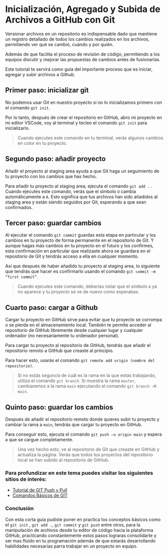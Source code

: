 # Inicialización, Agregado y Subida de Archivos a GitHub con Git

Versionar archivos en un repositorio es indispensable dado que mantiene un registro detallado de todos los cambios realizados en los archivos,
permitiendo ver qué se cambió, cuándo y por quién.

Además de que facilita el proceso de revisión de código, permitiendo a los equipos discutir y mejorar las propuestas de cambios antes de fusionarlas.

Este tutorial te servirá como guía del importante proceso que es iniciar, agregar y subir archivos a Github.

## Primer paso: inicializar git

No podemos usar Git en nuestro proyecto si no lo inicializamos primero con el comando `git init`.

Por lo tanto, después de crear el repositorio en GitHub, abro mi proyecto en mi editor VSCode, voy al terminal y tecleo el comando `git init` para inicializarlo.

> Cuando ejecutes este comando en tu terminal, verás algunos cambios en color en tu proyecto.

## Segundo paso: añadir proyecto

Añadir el proyecto al staging area ayuda a que Git haga un seguimiento de tu proyecto con los cambios que has hecho.

Para añadir tu proyecto al staging area, ejecuta el comando `git add .` . Cuando ejecutes este comando, verás que el símbolo `U` cambia automáticamente a `A`.
Esto significa que tus archivos han sido añadidos al staging area y están siendo seguidos por Git, esperando a que sean confirmados.

## Tercer paso: guardar cambios

Al ejecutar el comando `git commit` guardas esta etapa en particular y los cambios en tu proyecto de forma permanente en el repositorio de Git. Y aunque hagas más cambios en tu proyecto en el futuro y los confirmes, esta confirmación en particular que realizaste ahora se guardara en el repositorio de Git y tendrás acceso a ella en cualquier momento.

Así que después de haber añadido tu proyecto al staging area, lo siguiente que tendrás que hacer es confirmarlo usando el comando `git commit –m “first commit”`.

> Cuando ejecutes este comando, deberías notar que el símbolo `A` ya no aparece y tu proyecto se ve de nuevo como esperabas.

## Cuarto paso: cargar a Github

Cargar tu proyecto en GitHub sirve para evitar que tu proyecto se corrompa o se pierda en el almacenamiento local. También te permite acceder al repositorio de GitHub libremente desde cualquier lugar y cualquier ordenador (no necesariamente tu ordenador personal).

Para cargar tu proyecto al repositorio de GitHub, tendrás que añadir el repositorio remoto a GitHub que creaste al principio.

Para hacer esto, usarás el comando `git remote add origin (nombre del repositorio)`.

> Si no estás seguro/a de cuál es la rama en la que estás trabajando, utiliza el comando `git branch`. Si muestra la rama `master`, cambiaremos a la rama `main` ejecutando el comando `git branch –M main`.

## Quinto paso: guardar los cambios

Después de añadir el repositorio remoto donde quieres subir tu proyecto y cambiar la rama a `main`, tendrás que cargar tu proyecto en GitHub.

Para conseguir esto, ejecuta el comando `git push –u origin main` y espera a que se cargue completamente.

> Una vez hecho esto, ve al repositorio de Git que creaste en GitHub y actualiza la página. Verás que todos tus proyectos del repositorio local se han subido al repositorio de GitHub.

### Para profundizar en este tema puedes visitar los siguientes sitios de interés:

- [Tutorial de GIT Push y Pull](https://www.datacamp.com/es/tutorial/git-push-pull?utm_source=google&utm_medium=paid_search&utm_campaignid=20616617505&utm_adgroupid=154290357837&utm_device=c&utm_keyword=&utm_matchtype=&utm_network=g&utm_adpostion=&utm_creative=678190359261&utm_targetid=aud-517318242147:dsa-2220216603107&utm_loc_interest_ms=&utm_loc_physical_ms=9198551&utm_content=&utm_campaign=231025_1-sea~dsa~tofu_2-b2c_3-es-lang_4-prw_5-na_6-na_7-le_8-pdsh-go_9-nb-s_10-na_11-na-june24&gad_source=1&gclid=CjwKCAjwvvmzBhA2EiwAtHVrb3joV03o3TufRFP9EIqV4ChICnpI8h-dG1VSn2C4QGw63MQruKUlZhoCNzQQAvD_BwE)
- [Comandos Básicos de GIT](https://www.freecodecamp.org/espanol/news/comandos-basicos-de-git-como-usar-git-en-un-proyecto-real/)

### Conclusión

Con esta corta guía pudiste poner en practica los conceptos básicos como el `git init` , `git add .`, `git commit` y `git push` entre otros, para la manipulación de archivos desde tu editor de código hacia la plataforma GitHub, practicando constantemente estos pasos lograras consolidarte y ser mas fluido en tu programación además de que estarás desarrollando habilidades necesarias parra trabajar en un proyecto en equipo.
